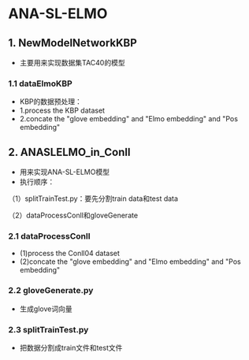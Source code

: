 # ANA-SL-ELMO

## 1. NewModelNetworkKBP

- 主要用来实现数据集TAC40的模型

### 1.1 dataElmoKBP

- KBP的数据预处理：
- 1.process the KBP dataset
- 2.concate the "glove embedding" and "Elmo embedding" and "Pos embedding"

## 2. ANASLELMO_in_Conll

- 用来实现ANA-SL-ELMO模型
- 执行顺序：

（1）splitTrainTest.py：要先分割train data和test data

（2）dataProcessConll和gloveGenerate

### 2.1 dataProcessConll

- (1)process the Conll04 dataset
- (2)concate the "glove embedding" and "Elmo embedding" and "Pos embedding"

### 2.2 gloveGenerate.py
- 生成glove词向量

### 2.3 splitTrainTest.py
- 把数据分割成train文件和test文件
